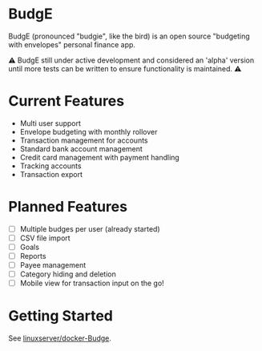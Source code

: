 # BudgE
BudgE (pronounced "budgie", like the bird) is an open source "budgeting with envelopes" personal finance app.

:warning: BudgE still under active development and considered an 'alpha' version until more tests can be written to ensure functionality is maintained. :warning:

# Current Features
- Multi user support
- Envelope budgeting with monthly rollover
- Transaction management for accounts
- Standard bank account management
- Credit card management with payment handling
- Tracking accounts
- Transaction export

# Planned Features
- [ ] Multiple budges per user (already started)
- [ ] CSV file import
- [ ] Goals
- [ ] Reports
- [ ] Payee management
- [ ] Category hiding and deletion
- [ ] Mobile view for transaction input on the go!

# Getting Started
See [linuxserver/docker-Budge](https://github.com/linuxserver/docker-BudgE).
